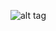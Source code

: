![alt tag](https://github.com/gitofsid/StocksPrediction-ML/blob/master/graphs/fb_with_twitterdata.tiff)
